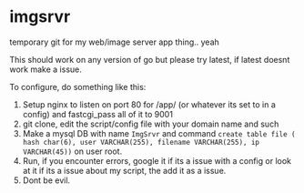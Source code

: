 # imgsrvr
temporary git for my web/image server app thing.. yeah




This should work on any version of go but please try latest, if latest doesnt work make a issue.


To configure, do something like this:

1. Setup nginx to listen on port 80 for /app/ (or whatever its set to in a config) and fastcgi_pass all of it to 9001
1. git clone, edit the script/config file with your domain name and such
1. Make a mysql DB with name `ImgSrvr` and command `create table file ( hash char(6), user VARCHAR(255), filename VARCHAR(255), ip VARCHAR(45))` on user root.
1. Run, if you encounter errors, google it if its a issue with a config or look at it if its a issue about my script, the add it as a issue.
1. Dont be evil.
